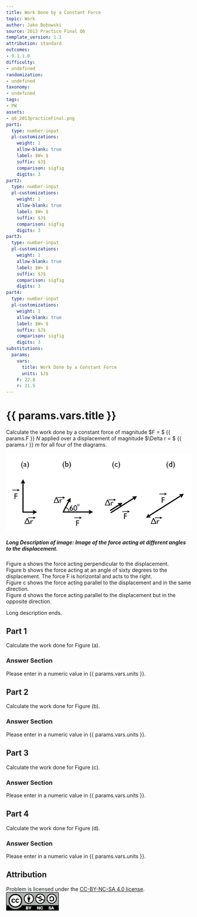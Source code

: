 ```yaml
---
title: Work Done by a Constant Force
topic: Work
author: Jake Bobowski
source: 2013 Practice Final Q6
template_version: 1.1
attribution: standard
outcomes:
- 9.1.1.0
difficulty:
- undefined
randomization:
- undefined
taxonomy:
- undefined
tags:
- PW
assets:
- q6_2013practiceFinal.png
part1:
  type: number-input
  pl-customizations:
    weight: 1
    allow-blank: true
    label: $W= $
    suffix: $J$
    comparison: sigfig
    digits: 3
part2:
  type: number-input
  pl-customizations:
    weight: 1
    allow-blank: true
    label: $W= $
    suffix: $J$
    comparison: sigfig
    digits: 3
part3:
  type: number-input
  pl-customizations:
    weight: 1
    allow-blank: true
    label: $W= $
    suffix: $J$
    comparison: sigfig
    digits: 3
part4:
  type: number-input
  pl-customizations:
    weight: 1
    allow-blank: true
    label: $W= $
    suffix: $J$
    comparison: sigfig
    digits: 3
substitutions:
  params:
    vars:
      title: Work Done by a Constant Force
      units: $J$
    F: 22.8
    r: 21.5
---
```

# {{ params.vars.title }}
Calculate the work done by a constant force of magnitude $F = $ {{ params.F }} $N$ applied over a displacement of magnitude $\Delta r = $ {{ params.r }} $m$ for all four of the diagrams.

<img longdesc="Work Done by Constant Force.md#desc" alt="Image of the force acting at different angles to the displacement." src="q6_2013practiceFinal.png">

<div id="desc">
<h5>Long Description of image: Image of the force acting at different angles to the displacement.</h5>
Figure a shows the force acting perpendicular to the displacement.</br>
Figure b shows the force acting at an angle of sixty degrees to the displacement. The force F is horizontal and acts to the right.</br>
Figure c shows the force acting parallel to the displacement and in the same direction.</br>
Figure d shows the force acting parallel to the displacement but in the opposite direction.</br>
<p>Long description ends.</p>
<div>

## Part 1

Calculate the work done for Figure (a).

### Answer Section

Please enter in a numeric value in {{ params.vars.units }}.

## Part 2

Calculate the work done for Figure (b).

### Answer Section

Please enter in a numeric value in {{ params.vars.units }}.

## Part 3

Calculate the work done for Figure (c).

### Answer Section

Please enter in a numeric value in {{ params.vars.units }}.

## Part 4

Calculate the work done for Figure (d).

### Answer Section

Please enter in a numeric value in {{ params.vars.units }}.

## Attribution

Problem is licensed under the [CC-BY-NC-SA 4.0 license](https://creativecommons.org/licenses/by-nc-sa/4.0/).<br> ![The Creative Commons 4.0 license requiring attribution-BY, non-commercial-NC, and share-alike-SA license.](https://raw.githubusercontent.com/firasm/bits/master/by-nc-sa.png)